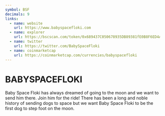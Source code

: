 ```yaml
---
symbol: BSF
decimals: 9
links:
  - name: website
    url: https://www.babyspacefloki.com
  - name: explorer
    url: https://bscscan.com/token/0x689437C050678935DB89381fE0B8F6ED4A3eec66
  - name: twitter
    url: https://twitter.com/BabySpaceFloki
  - name: coinmarketcap
    url: https://coinmarketcap.com/currencies/babyspacefloki
---
```


# BABYSPACEFLOKI

Baby Space Floki has always dreamed of going to the moon and we want to send him there. Join him for the ride! There has been a long and noble history of sending dogs to space but we want Baby Space Floki to be the first dog to step foot on the moon.
